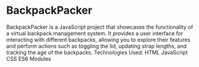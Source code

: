 # BackpackPacker

BackpackPacker is a JavaScript project that showcases the functionality of a virtual backpack management system. It provides a user interface for interacting with different backpacks, allowing you to explore their features and perform actions such as toggling the lid, updating strap lengths, and tracking the age of the backpacks.
Technologies Used:
HTML
JavaScript
CSS
ES6 Modules

